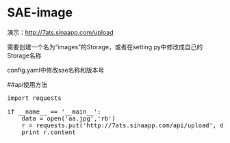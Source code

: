 SAE-image
=========

演示：http://7ats.sinaapp.com/upload

需要创建一个名为“images”的Storage，或者在setting.py中修改成自己的Storage名称

config.yaml中修改sae名称和版本号

##api使用方法
<pre>import requests

if __name__ == '__main__':
    data = open('aa.jpg','rb')
    r = requests.put('http://7ats.sinaapp.com/api/upload', data={'data': data.read(), 'filename':"1.jpg"})
    print r.content</pre>

